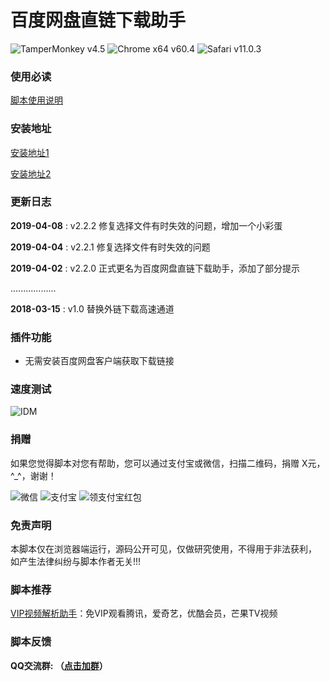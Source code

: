 # 百度网盘直链下载助手
![TamperMonkey v4.5](https://img.shields.io/badge/TamperMonkey-v4.8-brightgreen.svg) ![Chrome x64 v60.4](https://img.shields.io/badge/Chrome%20x64-v73.0-brightgreen.svg) ![Safari v11.0.3](https://img.shields.io/badge/Safari%20-v12.0-brightgreen.svg)

### 使用必读

[脚本使用说明](https://github.com/syhyz1990/baiduyun/blob/master/help.md)

### 安装地址
[安装地址1](https://greasyfork.org/zh-CN/scripts/39504)

[安装地址2](https://openuserjs.org/scripts/syhyz1990/百度网盘直链下载助手)

### 更新日志
**2019-04-08** : v2.2.2 修复选择文件有时失效的问题，增加一个小彩蛋

**2019-04-04** : v2.2.1 修复选择文件有时失效的问题

**2019-04-02** : v2.2.0 正式更名为百度网盘直链下载助手，添加了部分提示

..................

**2018-03-15** : v1.0 替换外链下载高速通道

### 插件功能

- 无需安装百度网盘客户端获取下载链接

### 速度测试

![IDM](https://ww1.sinaimg.cn/large/4db689e3ly1g0akkblkx1g20pu0f911b.gif)

### 捐赠
如果您觉得脚本对您有帮助，您可以通过支付宝或微信，扫描二维码，捐赠 X元，^_^，谢谢！
 
 ![微信](https://ww1.sinaimg.cn/large/4db689e3ly1g0ae1ogfjbj205k05yjrl.jpg) ![支付宝](https://ww1.sinaimg.cn/large/4db689e3ly1g0ae1oc3o4j205k05yweg.jpg) ![领支付宝红包](https://ww1.sinaimg.cn/large/4db689e3ly1g1aj9cf6wuj205k05ymxi.jpg)

### 免责声明 
本脚本仅在浏览器端运行，源码公开可见，仅做研究使用，不得用于非法获利， 如产生法律纠纷与脚本作者无关!!!

### 脚本推荐
[VIP视频解析助手](https://greasyfork.org/zh-CN/scripts/380568)：免VIP观看腾讯，爱奇艺，优酷会员，芒果TV视频

### 脚本反馈
**QQ交流群: （[点击加群](https://jq.qq.com/?_wv=1027&k=5NjiSSC)）**
